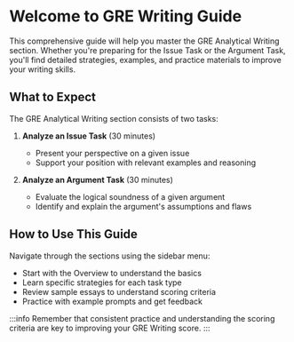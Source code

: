 # Welcome to GRE Writing Guide

This comprehensive guide will help you master the GRE Analytical Writing section. Whether you're preparing for the Issue Task or the Argument Task, you'll find detailed strategies, examples, and practice materials to improve your writing skills.

## What to Expect

The GRE Analytical Writing section consists of two tasks:

1. **Analyze an Issue Task** (30 minutes)
   - Present your perspective on a given issue
   - Support your position with relevant examples and reasoning

2. **Analyze an Argument Task** (30 minutes)
   - Evaluate the logical soundness of a given argument
   - Identify and explain the argument's assumptions and flaws

## How to Use This Guide

Navigate through the sections using the sidebar menu:

- Start with the Overview to understand the basics
- Learn specific strategies for each task type
- Review sample essays to understand scoring criteria
- Practice with example prompts and get feedback

:::info
Remember that consistent practice and understanding the scoring criteria are key to improving your GRE Writing score.
::: 